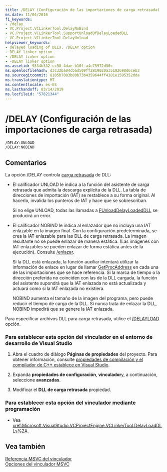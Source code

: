 ```yaml
---
title: /DELAY (Configuración de las importaciones de carga retrasada)
ms.date: 11/04/2016
f1_keywords:
- /delay
- VC.Project.VCLinkerTool.DelayNoBind
- VC.Project.VCLinkerTool.SupportUnloadOfDelayLoadedDLL
- VC.Project.VCLinkerTool.DelayUnload
helpviewer_keywords:
- delayed loading of DLLs, /DELAY option
- DELAY linker option
- /DELAY linker option
- -DELAY linker option
ms.assetid: 9334b332-cc58-4dae-b10f-a4c75972d50c
ms.openlocfilehash: d3c32ba04cbad509ff2819020a35102698d6ceb3
ms.sourcegitcommit: 8105b7003b89b73b4359644ff4281e1595352dda
ms.translationtype: MT
ms.contentlocale: es-ES
ms.lasthandoff: 03/14/2019
ms.locfileid: "57821344"
---
```

# <a name="delay-delay-load-import-settings"></a>/DELAY (Configuración de las importaciones de carga retrasada)

```
/DELAY:UNLOAD
/DELAY:NOBIND
```

## <a name="remarks"></a>Comentarios

La opción /DELAY controla [carga retrasada](linker-support-for-delay-loaded-dlls.md) de DLL:

- El calificador UNLOAD le indica a la función del asistente de carga retrasada que admita la descarga explícita de la DLL. La tabla de direcciones de importación (IAT) se restablece a su forma original. Al hacerlo, invalida los punteros de IAT y hace que se sobrescriban.

   Si no elige UNLOAD, todas las llamadas a [FUnloadDelayLoadedDLL](explicitly-unloading-a-delay-loaded-dll.md) se producirá un error.

- El calificador NOBIND le indica al enlazador que no incluya una IAT enlazable en la imagen final. Con la configuración predeterminada, se crea la IAT enlazable para las DLL de carga retrasada. La imagen resultante no se puede enlazar de manera estática. (Las imágenes con IAT enlazables se pueden enlazar de forma estática antes de la ejecución). Consulte [/enlazar](bind.md).

   Si la DLL está enlazada, la función auxiliar intentará utilizar la información de enlace en lugar de llamar [GetProcAddress](/windows/desktop/api/libloaderapi/nf-libloaderapi-getprocaddress) en cada una de las importaciones que se hace referencia. Si la marca de tiempo o la dirección preferida no coinciden con las de la DLL cargada, la función del asistente supondrá que la IAT enlazada no está actualizada y actuará como si la IAT enlazada no existiera.

   NOBIND aumenta el tamaño de la imagen del programa, pero puede reducir el tiempo de carga de la DLL. Si nunca trata de enlazar la DLL, NOBIND impedirá que se genere la IAT enlazada.

Para especificar archivos DLL para carga retrasada, utilice el [/DELAYLOAD](delayload-delay-load-import.md) opción.

### <a name="to-set-this-linker-option-in-the-visual-studio-development-environment"></a>Para establecer esta opción del vinculador en el entorno de desarrollo de Visual Studio

1. Abra el cuadro de diálogo **Páginas de propiedades** del proyecto. Para obtener información, consulte [propiedades de compilación y el compilador de C++ establece en Visual Studio](../working-with-project-properties.md).

1. Expanda **propiedades de configuración**, **vinculador**y, a continuación, seleccione **avanzadas**.

1. Modificar el **DLL de carga retrasada** propiedad.

### <a name="to-set-this-linker-option-programmatically"></a>Para establecer esta opción del vinculador mediante programación

- Vea <xref:Microsoft.VisualStudio.VCProjectEngine.VCLinkerTool.DelayLoadDLLs%2A>.

## <a name="see-also"></a>Vea también

[Referencia MSVC del vinculador](linking.md)<br/>
[Opciones del vinculador MSVC](linker-options.md)
